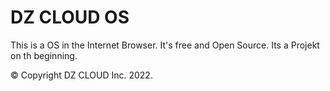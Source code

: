 # DZ CLOUD OS
This is a OS in the Internet Browser. It's free and Open Source.
Its a Projekt on th beginning.

© Copyright DZ CLOUD Inc. 2022.
